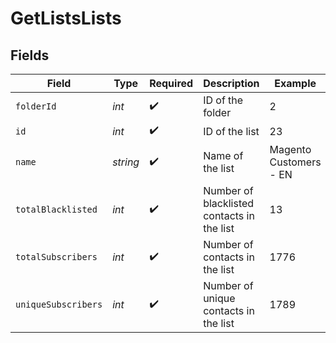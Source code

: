 # GetListsLists


## Fields

| Field                                      | Type                                       | Required                                   | Description                                | Example                                    |
| ------------------------------------------ | ------------------------------------------ | ------------------------------------------ | ------------------------------------------ | ------------------------------------------ |
| `folderId`                                 | *int*                                      | :heavy_check_mark:                         | ID of the folder                           | 2                                          |
| `id`                                       | *int*                                      | :heavy_check_mark:                         | ID of the list                             | 23                                         |
| `name`                                     | *string*                                   | :heavy_check_mark:                         | Name of the list                           | Magento Customers - EN                     |
| `totalBlacklisted`                         | *int*                                      | :heavy_check_mark:                         | Number of blacklisted contacts in the list | 13                                         |
| `totalSubscribers`                         | *int*                                      | :heavy_check_mark:                         | Number of contacts in the list             | 1776                                       |
| `uniqueSubscribers`                        | *int*                                      | :heavy_check_mark:                         | Number of unique contacts in the list      | 1789                                       |